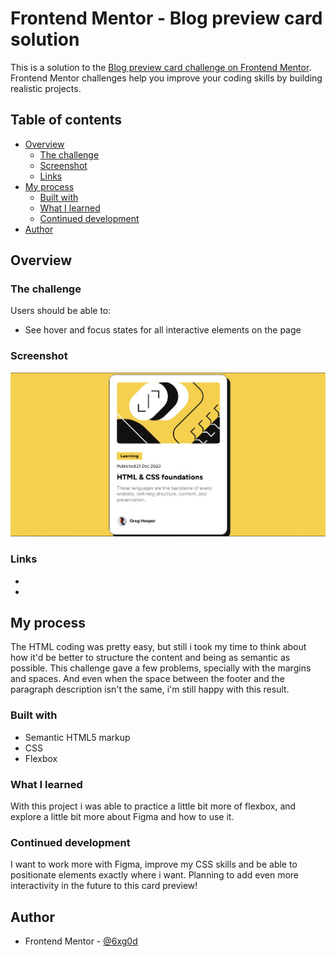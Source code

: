 # Frontend Mentor - Blog preview card solution

This is a solution to the [Blog preview card challenge on Frontend Mentor](https://www.frontendmentor.io/challenges/blog-preview-card-ckPaj01IcS). Frontend Mentor challenges help you improve your coding skills by building realistic projects. 

## Table of contents

- [Overview](#overview)
  - [The challenge](#the-challenge)
  - [Screenshot](#screenshot)
  - [Links](#links)
- [My process](#my-process)
  - [Built with](#built-with)
  - [What I learned](#what-i-learned)
  - [Continued development](#continued-development)
- [Author](#author)

## Overview

### The challenge

Users should be able to:

- See hover and focus states for all interactive elements on the page

### Screenshot

![](./screenshot.jpg)

### Links

- [Solution URL]: (https://your-solution-url.com)
- [Live Site]: (https://6xg0d.github.io/blog-preview-card-challenge/)

## My process
The HTML coding was pretty easy, but still i took my time to think about how it'd be better to structure the content and being as semantic as possible. This challenge gave a few problems, specially with the margins and spaces. And even when the space between the footer and the paragraph description isn't the same, i'm still happy with this result. 

### Built with

- Semantic HTML5 markup
- CSS
- Flexbox

### What I learned

With this project i was able to practice a little bit more of flexbox, and explore a little bit more about Figma and how to use it.

### Continued development

I want to work more with Figma, improve my CSS skills and be able to positionate elements exactly where i want. Planning to add even more interactivity in the future to this card preview!

## Author
- Frontend Mentor - [@6xg0d](https://www.frontendmentor.io/profile/6xg0d)
